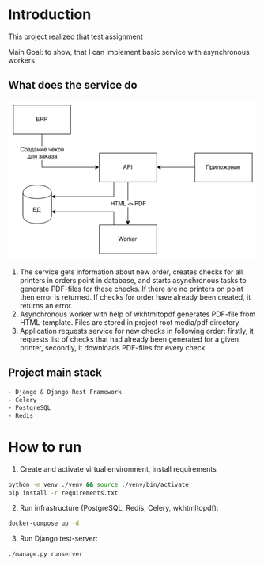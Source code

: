 
# Introduction

This project realized [that](https://github.com/smenateam/assignments/tree/master/backend) test assignment

Main Goal: to show, that I can implement basic service with asynchronous workers


## What does the service do

![](.github/arch.png)

1. The service gets information about new order, creates checks for all printers in orders point in database, and starts asynchronous tasks to generate PDF-files for these checks. If there are no printers on point then error is returned. If checks for order have already been created, it returns an error.
2. Asynchronous worker with help of wkhtmltopdf generates PDF-file from HTML-template. Files are stored in project root media/pdf directory
3. Application requests service for new checks in following order: firstly, it requests list of checks that had already been generated for a given printer, secondly, it downloads PDF-files for every check.


## Project main stack

    - Django & Django Rest Framework
    - Celery
    - PostgreSQL
    - Redis


# How to run

1. Create and activate virtual environment, install requirements

```bash
python -m venv ./venv && source ./venv/bin/activate
pip install -r requirements.txt
```

2. Run infrastructure (PostgreSQL, Redis, Celery, wkhtmltopdf):

```bash
docker-compose up -d
```

3. Run Django test-server:

```bash
./manage.py runserver
```
